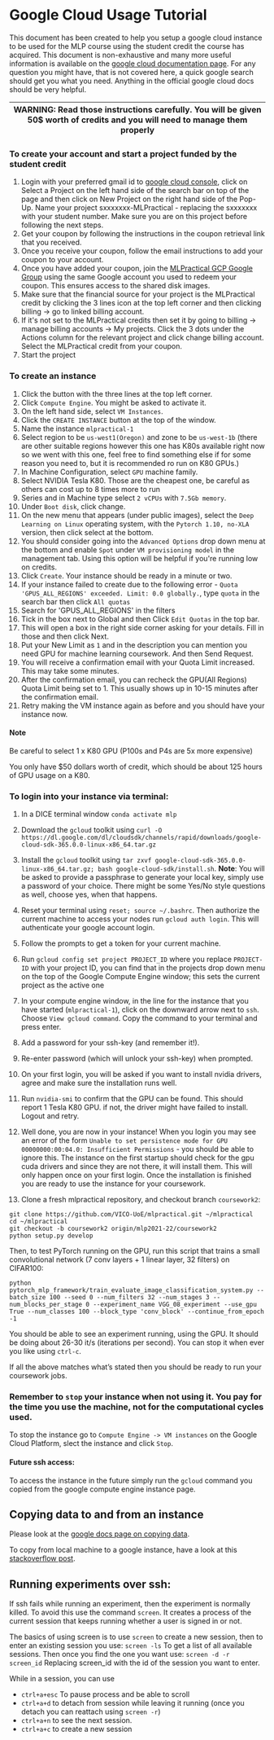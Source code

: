 # Google Cloud Usage Tutorial
This document has been created to help you setup a google cloud instance to be used for the MLP course using the student credit the course has acquired.
This document is non-exhaustive and many more useful information is available on the [google cloud documentation page](https://cloud.google.com/docs/).
For any question you might have, that is not covered here, a quick google search should get you what you need. Anything in the official google cloud docs should be very helpful.

| WARNING: Read those instructions carefully. You will be given 50$ worth of credits and you will need to manage them properly |
| ---------------------------------------------------------------------------------------------------------------------------- |


### To create your account and start a project funded by the student credit
1. Login with your preferred gmail id to [google cloud console](https://cloud.google.com/), click on Select a Project on the left hand side of the search bar on top of the page and then click on New Project on the right hand side of the Pop-Up.
Name your project sxxxxxxx-MLPractical - replacing the sxxxxxxx with your student number. Make sure you are on this project before following the next steps. 
2. Get your coupon by following the instructions in the coupon retrieval link that you received.
3. Once you receive your coupon, follow the email instructions to add your coupon to your account.
4. Once you have added your coupon, join the [MLPractical GCP Google Group](https://groups.google.com/forum/#!forum/mlpractical_gcp) using the same Google account you used to redeem your coupon. This ensures access to the shared disk images.
5. Make sure that the financial source for your project is the MLPractical credit by clicking the 3 lines icon at the top left corner and then clicking billing -> go to linked billing account.
6. If it's not set to the MLPractical credits then set it by going to billing -> manage billing accounts -> My projects. Click the 3 dots under the Actions column for the relevant project and click change billing account. Select the MLPractical credit from your coupon.
6. Start the project

### To create an instance
1. Click the button with the three lines at the top left corner.
2. Click ```Compute Engine```. You might be asked to activate it.
3. On the left hand side, select ```VM Instances```.
4. Click the ```CREATE INSTANCE``` button at the top of the window. 
5. Name the instance ```mlpractical-1```
6. Select region to be ```us-west1(Oregon)``` and zone to be ```us-west-1b``` (there are other suitable regions however this one has K80s available right now so we went with this one, feel free to find something else if for some reason you need to, but it is recommended ro run on K80 GPUs.)
7. In Machine Configuration, select ```GPU``` machine family.
8. Select NVIDIA Tesla K80. Those are the cheapest one, be careful as others can cost up to 8 times more to run
9. Series and in Machine type select  ```2 vCPUs``` with ```7.5Gb memory```.
10. Under ```Boot disk```, click change.
11. On the new menu that appears (under public images), select the ```Deep Learning on Linux``` operating system, with the ```Pytorch 1.10, no-XLA``` version, then click select at the bottom.
12. You should consider going into the ```Advanced Options``` drop down menu at the bottom and enable ```Spot``` under ```VM provisioning model``` in the management tab. Using this option will be helpful if you're running low on credits.
13. Click ```Create```. Your instance should be ready in a minute or two.
14. If your instance failed to create due to the following error - ```Quota 'GPUS_ALL_REGIONS' exceeded. Limit: 0.0 globally.```,  type ```quota``` in the search bar then click ```All quotas```
15. Search for 'GPUS_ALL_REGIONS' in the filters
16. Tick in the box next to Global and then Click ```Edit Quotas``` in the top bar. 
17. This will open a box in the right side corner asking for your details. Fill in those and then click Next.
18. Put your New Limit as ```1``` and in the description you can mention you need GPU for machine learning coursework. And then Send Request. 
19. You will receive a confirmation email with your Quota Limit increased. This may take some minutes.
20. After the confirmation email, you can recheck the GPU(All Regions) Quota Limit being set to 1. This usually shows up in 10-15 minutes after the confirmation email. 
21. Retry making the VM instance again as before and you should have your instance now. 


#### Note
Be careful to select 1 x K80 GPU (P100s and P4s are 5x more expensive)

You only have $50 dollars worth of credit, which should be about 125 hours of GPU usage on a K80.


### To login into your instance via terminal:
1. In a DICE terminal window ```conda activate mlp```
2. Download the `gcloud` toolkit using ```curl -O https://dl.google.com/dl/cloudsdk/channels/rapid/downloads/google-cloud-sdk-365.0.0-linux-x86_64.tar.gz```
3. Install the `gcloud` toolkit using ```tar zxvf google-cloud-sdk-365.0.0-linux-x86_64.tar.gz; bash google-cloud-sdk/install.sh```.
**Note**: You will be asked to provide a passphrase to generate your local key, simply use a password of your choice. There might be some Yes/No style questions as well, choose yes, when that happens.

4. Reset your terminal using ```reset; source ~/.bashrc```. Then authorize the current machine to access your nodes run ```gcloud auth login```. This will authenticate your google account login.
3. Follow the prompts to get a token for your current machine.
4. Run ```gcloud config set project PROJECT_ID``` where you replace `PROJECT-ID` with your project ID, you can find that in the projects drop down menu on the top of the Google Compute Engine window; this sets the current project as the active one
5. In your compute engine window, in the line for the instance  that you have started (`mlpractical-1`), click on the downward arrow next to ```ssh```. Choose ```View gcloud command```. Copy the command to your terminal and press enter.
6. Add a password for your ssh-key (and remember it!). 
7. Re-enter password (which will unlock your ssh-key) when prompted.
8. On your first login, you will be asked if you want to install nvidia drivers, agree and make sure the installation runs well.
9. Run ```nvidia-smi``` to confirm that the GPU can be found.  This should report 1 Tesla K80 GPU. if not, the driver might have failed to install. Logout and retry.
10. Well done, you are now in your instance! When you login you may see an error of the form `Unable to set persistence mode for GPU 00000000:00:04.0: Insufficient Permissions` - you should be able to ignore this.  The instance on the first startup should check for the gpu cuda drivers and since they are not there, it will install them.  This will only happen once on your first login. Once the installation is finished you are ready to use the instance for your coursework.
11. Clone a fresh mlpractical repository, and checkout branch `coursework2`: 

```
git clone https://github.com/VICO-UoE/mlpractical.git ~/mlpractical
cd ~/mlpractical
git checkout -b coursework2 origin/mlp2021-22/coursework2
python setup.py develop
```

Then, to test PyTorch running on the GPU, run this script that trains a small convolutional network (7 conv layers + 1 linear layer, 32 filters) on CIFAR100:

```
python pytorch_mlp_framework/train_evaluate_image_classification_system.py --batch_size 100 --seed 0 --num_filters 32 --num_stages 3 --num_blocks_per_stage 0 --experiment_name VGG_08_experiment --use_gpu True --num_classes 100 --block_type 'conv_block' --continue_from_epoch -1
```

You should be able to see an experiment running, using the GPU. It should be doing about 26-30 it/s (iterations per second).  You can stop it when ever you like using `ctrl-c`.

If all the above matches what’s stated then you should be ready to run your coursework jobs.

### Remember to ```stop``` your instance when not using it. You pay for the time you use the machine, not for the computational cycles used.
To stop the instance go to `Compute Engine -> VM instances` on the Google Cloud Platform, slect the instance and click ```Stop```.

#### Future ssh access:
To access the instance in the future simply run the `gcloud` command you copied from the google compute engine instance page.


## Copying data to and from an instance

Please look at the [google docs page on copying data](https://cloud.google.com/filestore/docs/copying-data).

To copy from local machine to a google instance, have a look at this [stackoverflow post](https://stackoverflow.com/questions/27857532/rsync-to-google-compute-engine-instance-from-jenkins).

## Running experiments over ssh:

If ssh fails while running an experiment, then the experiment is normally killed.
To avoid this use the command ```screen```. It creates a process of the current session that keeps running whether
 a user is signed in or not.
 
The basics of using screen is to use ```screen``` to create a new session, then to enter an existing session you use:
```screen -ls```
To get a list of all available sessions. Then once you find the one you want use:
```screen -d -r screen_id``` 
Replacing screen_id with the id of the session you want to enter.

While in a session, you can use 
- ```ctrl+a+esc``` To pause process and be able to scroll
- ```ctrl+a+d``` to detach from session while leaving it running (once you detach you can reattach using ```screen -r```)
- ```ctrl+a+n``` to see the next session.
- ```ctrl+a+c``` to create a new session
 
